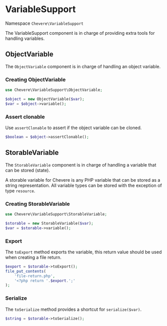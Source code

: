 # VariableSupport

Namespace `Chevere\VariableSupport`

The VariableSupport component is in charge of providing extra tools for handling variables.

## ObjectVariable

The `ObjectVariable` component is in charge of handling an object variable.

### Creating ObjectVariable

```php
use Chevere\VariableSupport\ObjectVariable;

$object = new ObjectVariable($var);
$var = $object->variable();
```

### Assert clonable

Use `assertClonable` to assert if the object variable can be cloned.

```php
$boolean = $object->assertClonable();
```

## StorableVariable

The `StorableVariable` component is in charge of handling a variable that can be stored (state).

A storable variable for Chevere is any PHP variable that can be stored as a string representation. All variable types can be stored with the exception of type `resource`.

### Creating StorableVariable

```php
use Chevere\VariableSupport\StorableVariable;

$storable = new StorableVariable($var);
$var = $storable->variable();
```

### Export

The `toExport` method exports the variable, this return value should be used when creating a file return.

```php
$export = $storable->toExport();
file_put_contents(
    'file-return.php',
    '<?php return '.$export.';'
);
```

### Serialize

The `toSerialize` method provides a shortcut for `serialize($var)`.

```php
$string = $storable->toSerialize();
```
